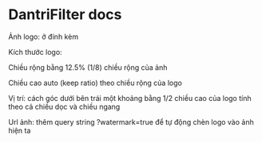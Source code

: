 # DantriFilter docs

Ảnh logo: ở đính kèm

Kích thước logo:

Chiều rộng bằng 12.5% (1/8) chiều rộng của ảnh

Chiều cao auto (keep ratio) theo chiều rộng của logo

Vị trí: cách góc dưới bên trái một khoảng bằng 1/2 chiều cao của logo tính theo cả chiều dọc và chiều ngang

Url ảnh: thêm query string ?watermark=true để tự động chèn logo vào ảnh hiện ta
